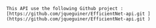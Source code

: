 
	This API use the following Github project : 
	[https://github.com/jqueguiner/EfficientNet-api.git ](https://github.com/jqueguiner/EfficientNet-api.git )
